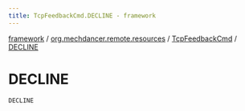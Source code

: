 ```yaml
---
title: TcpFeedbackCmd.DECLINE - framework
---
```


[framework](../../index.html) / [org.mechdancer.remote.resources](../index.html) / [TcpFeedbackCmd](index.html) / [DECLINE](./-d-e-c-l-i-n-e.html)

# DECLINE

`DECLINE`